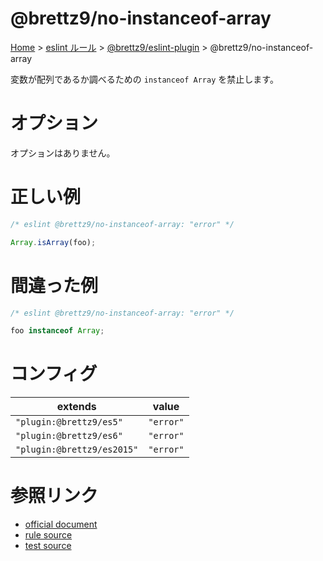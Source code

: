 # @brettz9/no-instanceof-array

[Home](../../../index.md) >
[eslint ルール](../../index.md) >
[@brettz9/eslint-plugin](../@brettz9.md) >
@brettz9/no-instanceof-array

変数が配列であるか調べるための `instanceof Array` を禁止します。

# オプション

オプションはありません。

# 正しい例

```javascript
/* eslint @brettz9/no-instanceof-array: "error" */

Array.isArray(foo);
```

# 間違った例

```javascript
/* eslint @brettz9/no-instanceof-array: "error" */

foo instanceof Array;
```

# コンフィグ

| extends                    | value     |
| -------------------------- | --------- |
| `"plugin:@brettz9/es5"`    | `"error"` |
| `"plugin:@brettz9/es6"`    | `"error"` |
| `"plugin:@brettz9/es2015"` | `"error"` |

# 参照リンク

- [official document](https://github.com/brettz9/eslint-plugin/blob/main/docs/rules/no-instanceof-array.md)
- [rule source](https://github.com/brettz9/eslint-plugin/blob/main/lib/rules/no-instanceof-array.js)
- [test source](https://github.com/brettz9/eslint-plugin/blob/main/tests/lib/rules/no-instanceof-array.js)
